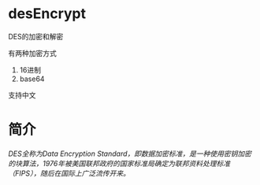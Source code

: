 # desEncrypt
DES的加密和解密

有两种加密方式

1. 16进制
1. base64

支持中文

简介
====

###### DES全称为Data Encryption Standard，即数据加密标准，是一种使用密钥加密的块算法，1976年被美国联邦政府的国家标准局确定为联邦资料处理标准（FIPS），随后在国际上广泛流传开来。
